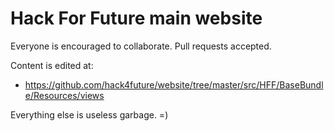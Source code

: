 Hack For Future main website
============================

Everyone is encouraged to collaborate. Pull requests accepted.

Content is edited at:
 - https://github.com/hack4future/website/tree/master/src/HFF/BaseBundle/Resources/views

Everything else is useless garbage. =)
